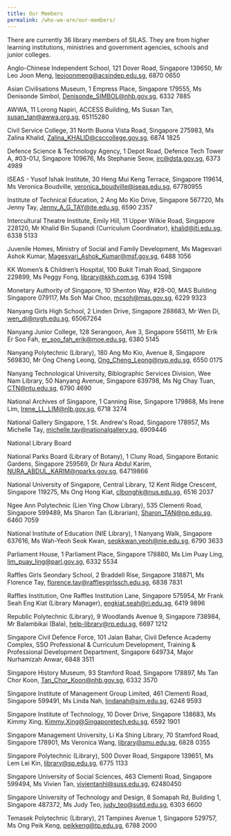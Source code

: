 ```yaml
---
title: Our Members
permalink: /who-we-are/our-members/
---
```

There are currently 36 library members of SILAS. They are from higher learning institutions, ministries and government agencies, schools and junior colleges.



Anglo-Chinese Independent School,
121 Dover Road, Singapore 139650,
Mr Leo Joon Meng,
leojoonmeng@acsindep.edu.sg, 
6870 0650

Asian Civilisations Museum, 
1 Empress Place, Singapore 179555,
Ms Denisonde Simbol,
Denisonde_SIMBOL@nhb.gov.sg, 
6332 7885

AWWA,
11 Lorong Napiri, ACCESS Building,
Ms Susan Tan,
susan_tan@awwa.org.sg, 
65115280

Civil Service College, 
31 North Buona Vista Road, Singapore 275983, 
Ms Zalina Khalid,
Zalina_KHALID@csccollege.gov.sg, 
6874 1825

Defence Science & Technology Agency, 1 Depot Road, Defence Tech Tower A, #03-01J, Singapore 109676,
Ms Stephanie Seow,
irc@dsta.gov.sg, 
6373 4989

ISEAS - Yusof Ishak Institute,
30 Heng Mui Keng Terrace, Singapore 119614, 
Ms Veronica Boudville,
veronica_boudville@iseas.edu.sg,
67780955

Institute of Technical Education, 
2 Ang Mo Kio Drive, Singapore 567720,
Ms Jenny Tay,
Jenny_A_G_TAY@ite.edu.sg,
6590 2357

Intercultural Theatre Institute, 
Emily Hill, 11 Upper Wilkie Road, Singapore 228120, 
Mr Khalid Bin Supandi (Curriculum Coordinator),
khalid@iti.edu.sg,
6338 5133

Juvenile Homes,
Ministry of Social and Family Development, 
Ms Magesvari Ashok Kumar, 
Magesvari_Ashok_Kumar@msf.gov.sg,
6488 1056

KK Women’s & Children’s Hospital,
100 Bukit Timah Road, Singapore 229899,
Ms Peggy Fong,
library@kkh.com.sg,
6394 1598

Monetary Authority of Singapore, 
10 Shenton Way, #28-00, 
MAS Building Singapore 079117, 
Ms Soh Mai Choo,
mcsoh@mas.gov.sg,
6229 9323

Nanyang Girls High School, 
2 Linden Drive, Singapore 288683, 
Mr Wen Di,
wen_di@nygh.edu.sg,
65067264

Nanyang Junior College, 
128 Serangoon, Ave 3, Singapore 556111,
Mr Erik Er Soo Fah,
er_soo_fah_erik@moe.edu.sg,
6380 5145

Nanyang Polytechnic (Library), 
180 Ang Mo Kio, Avenue 8, Singapore 569830, 
Mr Ong Cheng Leong,
Ong_Cheng_Leong@nyp.edu.sg,
6550 0175

Nanyang Technological University,
Biblographic Services Division, Wee Nam Library, 
50 Nanyang Avenue, Singapore 639798,
Ms Ng Chay Tuan,
CTN@ntu.edu.sg,
6790 4690

National Archives of Singapore, 
1 Canning Rise, Singapore 179868, 
Ms Irene Lim,
Irene_LL_LIM@nlb.gov.sg,
6718 3274

National Gallery Singapore, 
1 St. Andrew's Road, Singapore 178957, 
Ms Michelle Tay,
michelle.tay@nationalgallery.sg,
6909446


National Library Board


National Parks Board (Library of Botany), 
1 Cluny Road, Singapore Botanic Gardens, 
Singapore 259569,
Dr Nura Abdul Karim,
NURA_ABDUL_KARIM@nparks.gov.sg,
64719866

National University of Singapore, 
Central Library, 12 Kent Ridge Crescent, 
Singapore 119275, 
Ms Ong Hong Kiat,
clbonghk@nus.edu.sg,
6516 2037

Ngee Ann Polytechnic (Lien Ying Chow Library), 
535 Clementi Road, Singapore 599489, 
Ms Sharon Tan (Librarian),
Sharon_TAN@np.edu.sg, 
6460 7059

National Institute of Education (NIE Library),
1 Nanyang Walk, Singapore 637616, 
Ms Wah-Yeoh Seok Kwan,
seokkwan.yeoh@nie.edu.sg, 
6790 3633

Parliament House, 
1 Parliament Place, Singapore 178880,
Ms Lim Puay Ling,
lim_puay_ling@parl.gov.sg, 
6332 5534

Raffles Girls Seondary School,
2 Braddell Rise, Singapore 318871,
Ms Florence Tay,
florence.tay@rafflesgirlssch.edu.sg,
6838 7831

Raffles Institution,
One Raffles Institution Lane, Singapore 575954,
Mr Frank Seah Eng Kiat (Library Manager),
engkiat.seah@ri.edu.sg, 
6419 9896

Republic Polytechnic (Library), 
9 Woodlands Avenue 9, Singapore 738984, 
Mr Balambikai (Bala),
help-library@rp.edu.sg, 
6697 1212

Singapore Civil Defence Force,
101 Jalan Bahar, Civil Defence Academy Complex,
SSO Professional & Curriculum Development,
Training & Professional Development Department,
Singapore 649734,
Major Nurhamizah Anwar, 
6848 3511

Singapore History Museum,
93 Stamford Road, Singapore 178897, 
Ms Tan Chor Koon,
Tan_Chor_Koon@nhb.gov.sg,
6332 3570

Singapore Institute of Management Group Limited,
461 Clementi Road, Singapore 599491,
Ms Linda Nah,
lindanah@sim.edu.sg, 
6248 9593

Singapore Institute of Technology, 
10 Dover Drive, Singapore 138683, 
Ms Kimmy Xing,
Kimmy.Xing@Singaporetech.edu.sg,
6592 1901

Singapore Management University, 
Li Ka Shing Library, 70 Stamford Road, 
Singapore 178901, 
Ms Veronica Wang,
library@smu.edu.sg,
6828 0355

Singapore Polytechnic (Library), 
500 Dover Road, Singapore 139651,
Ms Lem Lei Kin,
library@sp.edu.sg, 
6775 1133

Singapore University of Social Sciences, 
463 Clementi Road, Singapore 599494, 
Ms Vivien Tan,
vivientanhl@suss.edu.sg, 
62480450
 
Singapore University of Technology and Design, 
8 Somapah Rd, Building 1, Singapore 487372, 
Ms Judy Teo,
judy_teo@sutd.edu.sg,
6303 6600

Temasek Polytechnic (Library),
21 Tampines Avenue 1, Singapore 529757, 
Ms Ong Peik Keng,
peikkeng@tp.edu.sg, 
6788 2000